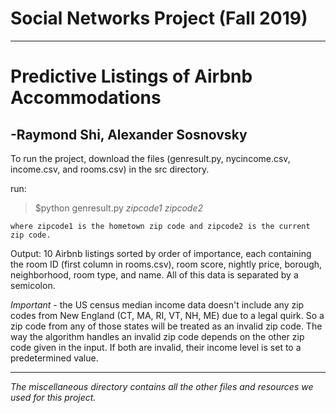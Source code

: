 # Social Networks Project (Fall 2019)
___
# Predictive Listings of Airbnb Accommodations
## -Raymond Shi, Alexander Sosnovsky

To run the project, download the files (genresult.py, nycincome.csv, income.csv, and rooms.csv) in the src directory. 

run:

> $python genresult.py **zipcode1* *zipcode2** 

    where zipcode1 is the hometown zip code and zipcode2 is the current zip code. 
Output: 10 Airbnb listings sorted by order of importance, each containing the room ID (first column in rooms.csv), room score, nightly price, borough, neighborhood, room type, and name. All of this data is separated by a semicolon.

*Important* -  the US census median income data doesn't include any zip codes from New England (CT, MA, RI, VT, NH, ME) due to a legal quirk. So a zip code from any of those states will be treated as an invalid zip code. The way the algorithm handles an invalid zip code depends on the other zip code given in the input. If both are invalid, their income level is set to a predetermined value.
***
*The miscellaneous directory contains all the other files and resources we used for this project.*
